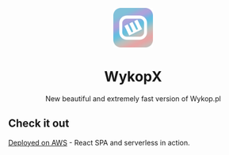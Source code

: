 <p align="center">
    <a href="https://github.com/Karol-Perec/wykopX">
        <img src="public/images/icon-192.png" alt="WykopX Logo" height="80"/>
    </a>
</p>

<h1 align="center">WykopX</h1>
<p align="center">New beautiful and extremely fast version of Wykop.pl
</p>

## Check it out

[Deployed on AWS](https://master.d25ragnar7mkzl.amplifyapp.com/) - React SPA and serverless in action.
